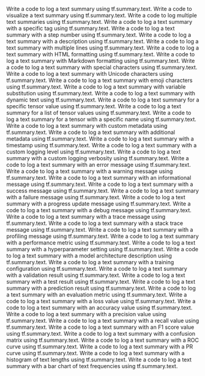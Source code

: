 Write a code to log a text summary using tf.summary.text.
Write a code to visualize a text summary using tf.summary.text.
Write a code to log multiple text summaries using tf.summary.text.
Write a code to log a text summary with a specific tag using tf.summary.text.
Write a code to log a text summary with a step number using tf.summary.text.
Write a code to log a text summary with a description using tf.summary.text.
Write a code to log a text summary with multiple lines using tf.summary.text.
Write a code to log a text summary with HTML formatting using tf.summary.text.
Write a code to log a text summary with Markdown formatting using tf.summary.text.
Write a code to log a text summary with special characters using tf.summary.text.
Write a code to log a text summary with Unicode characters using tf.summary.text.
Write a code to log a text summary with emoji characters using tf.summary.text.
Write a code to log a text summary with variable substitution using tf.summary.text.
Write a code to log a text summary with dynamic text using tf.summary.text.
Write a code to log a text summary for a specific tensor value using tf.summary.text.
Write a code to log a text summary for a list of tensor values using tf.summary.text.
Write a code to log a text summary for a tensor with a specific name using tf.summary.text.
Write a code to log a text summary with custom metadata using tf.summary.text.
Write a code to log a text summary with additional metadata using tf.summary.text.
Write a code to log a text summary with a timestamp using tf.summary.text.
Write a code to log a text summary with a custom logging level using tf.summary.text.
Write a code to log a text summary with a custom logging verbosity using tf.summary.text.
Write a code to log a text summary with an error message using tf.summary.text.
Write a code to log a text summary with a warning message using tf.summary.text.
Write a code to log a text summary with an informational message using tf.summary.text.
Write a code to log a text summary with a success message using tf.summary.text.
Write a code to log a text summary with a failure message using tf.summary.text.
Write a code to log a text summary with a progress update message using tf.summary.text.
Write a code to log a text summary with a debug message using tf.summary.text.
Write a code to log a text summary with a trace message using tf.summary.text.
Write a code to log a text summary with a stack trace message using tf.summary.text.
Write a code to log a text summary with a profiling message using tf.summary.text.
Write a code to log a text summary with a performance metric using tf.summary.text.
Write a code to log a text summary with a hyperparameter setting using tf.summary.text.
Write a code to log a text summary with a model architecture description using tf.summary.text.
Write a code to log a text summary with a training configuration using tf.summary.text.
Write a code to log a text summary with a validation result using tf.summary.text.
Write a code to log a text summary with a test result using tf.summary.text.
Write a code to log a text summary with a prediction result using tf.summary.text.
Write a code to log a text summary with an evaluation metric using tf.summary.text.
Write a code to log a text summary with a loss value using tf.summary.text.
Write a code to log a text summary with an accuracy value using tf.summary.text.
Write a code to log a text summary with a precision value using tf.summary.text.
Write a code to log a text summary with a recall value using tf.summary.text.
Write a code to log a text summary with an F1 score value using tf.summary.text.
Write a code to log a text summary with a confusion matrix using tf.summary.text.
Write a code to log a text summary with a ROC curve using tf.summary.text.
Write a code to log a text summary with a PR curve using tf.summary.text.
Write a code to log a text summary with a histogram of text lengths using tf.summary.text.
Write a code to log a text summary with a bar chart of text frequencies using tf.summary.text.